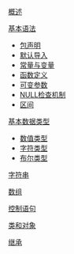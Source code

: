 [概述](概述.md)

[基本语法](基本语法.md)
- [包声明](基本语法.md)
- [默认导入](基本语法.md)
- [常量与变量](基本语法.md)
- [函数定义](基本语法.md)
- [可变参数](基本语法.md)
- [NULL检查机制](基本语法.md)
- [区间](基本语法.md)

[基本数据类型](基本数据类型.md)
- [数值类型](基本数据类型.md)
- [字符类型](基本数据类型.md)
- [布尔类型](基本数据类型.md)

[字符串]()

[数组]()

[控制语句]()

[类和对象]()

[继承]()